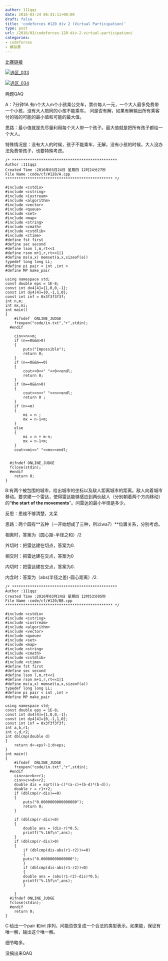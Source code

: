 ```yaml
---
author: 111qqz
date: 2016-03-24 06:41:11+00:00
draft: false
title: 'codeforces #120 div 2 (Virtual Participation)'
type: post
url: /2016/03/codeforces-120-div-2-virtual-participation/
categories:
- codeforces
- 模拟赛
---
```


[比赛链接](http://codeforces.com/contest/190)

[![选区_033](https://111qqz.com/wordpress/wp-content/uploads/2016/03/选区_033.png)
](https://111qqz.com/wordpress/wp-content/uploads/2016/03/选区_033.png)

[![选区_034](https://111qqz.com/wordpress/wp-content/uploads/2016/03/选区_034.png)
](https://111qqz.com/wordpress/wp-content/uploads/2016/03/选区_034.png)

两题QAQ

A：7分钟1A 有n个大人m个小孩乘公交车，票价每人一元，一个大人最多免费带一个小孩，没有大人陪同的小孩不能乘车。 问是否有解，如果有解输出所有乘客付的钱的可能的最小值和可能的最大值。

思路：最小值就是先尽量利用每个大人带一个孩子。最大值就是把所有孩子都给一个大人。

特殊情况是：没有大人的时候，孩子不能乘车，无解。没有小孩的时候，大人没办法免费带孩子，也要特殊考虑。



    
    /* ***********************************************
    Author :111qqz
    Created Time :2016年03月24日 星期四 12时24分27秒
    File Name :code/cf/#120/A.cpp
    ************************************************ */
    
    #include <cstdio>
    #include <cstring>
    #include <iostream>
    #include <algorithm>
    #include <vector>
    #include <queue>
    #include <set>
    #include <map>
    #include <string>
    #include <cmath>
    #include <cstdlib>
    #include <ctime>
    #define fst first
    #define sec second
    #define lson l,m,rt<<1
    #define rson m+1,r,rt<<1|1
    #define ms(a,x) memset(a,x,sizeof(a))
    typedef long long LL;
    #define pi pair < int ,int >
    #define MP make_pair
    
    using namespace std;
    const double eps = 1E-8;
    const int dx4[4]={1,0,0,-1};
    const int dy4[4]={0,-1,1,0};
    const int inf = 0x3f3f3f3f;
    int n,m;
    int mx,mi;
    int main()
    {
    	#ifndef  ONLINE_JUDGE 
    	freopen("code/in.txt","r",stdin);
      #endif
    
    	cin>>n>>m;
    	if (n==0&&m>0)
    	{
    	    puts("Impossible");
    	    return 0;
    	}
    	if (n==0&&m==0)
    	{
    	    cout<<0<<" "<<0<<endl;
    	    return 0;
    	}
    	if (m==0&&n>0)
    	{
    	    cout<<n<<" "<<n<<endl;
    	    return 0 ;
    	}
    	if (n>=m)
    	{
    	    mi = n ;
    	    mx = n-1+m;
    	}
    	else
    	{
    	    mi = n + m-n;
    	    mx = n-1+m;
    	}
    	cout<<mi<<" "<<mx<<endl;
    
    
      #ifndef ONLINE_JUDGE  
      fclose(stdin);
      #endif
        return 0;
    }
    




B:有两个被包围的城市，给出城市的坐标以及敌人距离城市的距离。敌人向着城市移动。要求建一个雷达，使得雷达能够感应到两伙敌人（分别朝着两个方向移动）的“**the start of the movements**”。问雷达的最小半径是多少。

反思：思维不够清楚，太呆

思路：两个圆有**五种（一开始想成了三种，所以wa7）**位置关系，分别考虑。

相离时，答案为（圆心距-半径之和）/2

外切时：把雷达建在切点，答案为0.

相交时：把雷达建在交点，答案为0

内切时：把雷达建在交点，答案为0.

内含时：答案为（abs(半径之差)-圆心距离）/2.





    
    /* ***********************************************
    Author :111qqz
    Created Time :2016年03月24日 星期四 12时53分05秒
    File Name :code/cf/#120/BB.cpp
    ************************************************ */
    
    #include <cstdio>
    #include <cstring>
    #include <iostream>
    #include <algorithm>
    #include <vector>
    #include <queue>
    #include <set>
    #include <map>
    #include <string>
    #include <cmath>
    #include <cstdlib>
    #include <ctime>
    #define fst first
    #define sec second
    #define lson l,m,rt<<1
    #define rson m+1,r,rt<<1|1
    #define ms(a,x) memset(a,x,sizeof(a))
    typedef long long LL;
    #define pi pair < int ,int >
    #define MP make_pair
    
    using namespace std;
    const double eps = 1E-8;
    const int dx4[4]={1,0,0,-1};
    const int dy4[4]={0,-1,1,0};
    const int inf = 0x3f3f3f3f;
    int a,b,r1;
    int c,d,r2;
    int dblcmp(double d)
    {
        return d<-eps?-1:d>eps;
    }
    int main()
    {
    	#ifndef  ONLINE_JUDGE 
    	freopen("code/in.txt","r",stdin);
      #endif
    	cin>>a>>b>>r1;
    	cin>>c>>d>>r2;
    	double dis = sqrt((a-c)*(a-c)+(b-d)*(b-d));
    	double r = r1+r2;
    	if (dblcmp(r-dis)==0)
    	{
    	    puts("0.0000000000000000");
    	    return 0;
    	}
    
    	if (dblcmp(r-dis)<0)
    	{
    	    double ans = (dis-r)*0.5;
    	    printf("%.16f\n",ans);
    	}
    	if (dblcmp(r-dis)>0)
    	{
    	    if (dblcmp(dis-abs(r1-r2))>=0)
    	    {
    		puts("0.00000000000000");
    	    }
    	    if (dblcmp(dis-abs(r1-r2))<0)
    	    {
    		double ans = (abs(r1-r2)-dis)*0.5;
    		printf("%.15f\n",ans);
    	    }
    	    
    	}
      #ifndef ONLINE_JUDGE  
      fclose(stdin);
      #endif
        return 0;
    }
    


C:给出一个pair 和int 序列，问能否恢复成一个合法的类型表示。如果能，保证有唯一解，输出这个唯一解。

细节略多。

没搞出来QAQ


